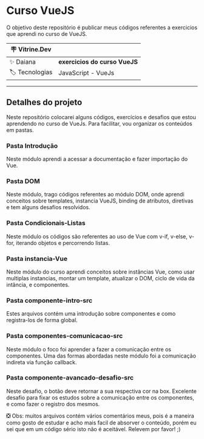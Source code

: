 # Curso VueJS

O objetivo deste repositório é publicar meus códigos referentes a exercicios que aprendi no curso de VueJS.

| :placard: Vitrine.Dev |     |
| -------------  | --- |
| :sparkles: Daiana        | **exercicios do curso VueJS**
| :label: Tecnologias | JavaScript -  VueJs

---

## Detalhes do projeto

Neste repositório colocarei alguns códigos, exercícios e desafios que estou aprendendo no curso de VueJs. Para facilitar, vou organizar os conteúdos em pastas.

### Pasta Introdução
Neste módulo aprendi a acessar a documentação e fazer importação do Vue.

### Pasta DOM
Neste módulo, trago códigos referentes ao módulo DOM, onde aprendi conceitos sobre templates, instancia VueJS, binding de atributos, diretivas e tem alguns desafios resolvidos.

### Pasta Condicionais-Listas
Neste módulo os códigos são referentes ao uso de Vue com v-if, v-else, v-for, iterando objetos e percorrendo listas.

### Pasta instancia-Vue
Neste módulo do curso aprendi conceitos sobre instâncias Vue, como usar multiplas instancias, montar um template, atualizar o DOM, ciclo de vida da intância, e componentes.

### Pasta componente-intro-src
Estes arquivos contém uma introdução sobre componentes e como registra-los de forma global.

### Pasta componentes-comunicacao-src
Neste módulo o foco foi aprender a fazer a comunicação entre os componentes. Uma das formas abordadas neste módulo foi a comunicação indireta via 
função callback.

### Pasta componente-avancado-desafio-src
Neste desafio, o botão deve retornar a sua respectiva cor na box. Excelente desafio para fixar os estudos sobre a comunicação entre os componentes, e como fazer o registro dos mesmos.

❎ Obs: muitos arquivos contém vários comentários meus, pois é a maneira como gosto de estudar e acho mais facil de absorver o conteúdo, porém eu sei que em um código sério isto não é aceitável. Relevem por favor! ;)



